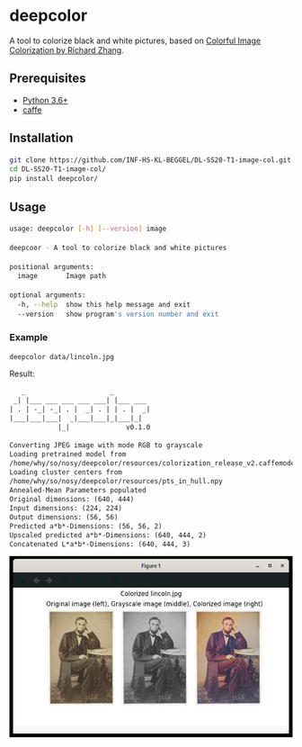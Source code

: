 # deepcolor

A tool to colorize black and white pictures, based on [Colorful Image Colorization by Richard Zhang](https://github.com/richzhang/colorization).

## Prerequisites

- [Python 3.6+](https://www.python.org/)
- [caffe](https://caffe.berkeleyvision.org/installation.html)

## Installation

```bash
git clone https://github.com/INF-HS-KL-BEGGEL/DL-SS20-T1-image-col.git
cd DL-SS20-T1-image-col/
pip install deepcolor/
```

## Usage

```bash
usage: deepcolor [-h] [--version] image

deepcoor - A tool to colorize black and white pictures

positional arguments:
  image       Image path

optional arguments:
  -h, --help  show this help message and exit
  --version   show program's version number and exit
```

### Example

```
deepcolor data/lincoln.jpg
```

Result:

```
   _                     _ 
 _| |___ ___ ___ ___ ___| |___ ___ 
| . | -_| -_| . |  _| . | | . |  _|
|___|___|___|  _|___|___|_|___|_|
            |_|              v0.1.0

Converting JPEG image with mode RGB to grayscale
Loading pretrained model from /home/why/so/nosy/deepcolor/resources/colorization_release_v2.caffemodel
Loading cluster centers from /home/why/so/nosy/deepcolor/resources/pts_in_hull.npy
Annealed-Mean Parameters populated
Original dimensions: (640, 444)
Input dimensions: (224, 224)
Output dimensions: (56, 56)
Predicted a*b*-Dimensions: (56, 56, 2)
Upscaled predicted a*b*-Dimensions: (640, 444, 2)
Concatenated L*a*b*-Dimensions: (640, 444, 3)
```

![lincoln](docs/images/result-example.jpg)
